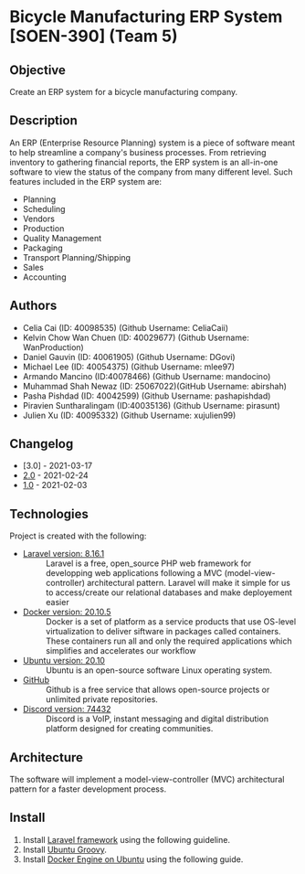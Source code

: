 # Bicycle Manufacturing ERP System [SOEN-390] (Team 5)

## Objective
Create an ERP system for a bicycle manufacturing company. 

## Description
An ERP (Enterprise Resource Planning) system is a piece of software meant to help 
streamline a company's business processes. From retrieving inventory to gathering financial
reports, the ERP system is an all-in-one software to view the status of the company from
many different level. Such features included in the ERP system are:

- Planning
- Scheduling
- Vendors
- Production
- Quality Management
- Packaging
- Transport Planning/Shipping
- Sales
- Accounting


## Authors
- Celia Cai (ID: 40098535) (Github Username: CeliaCaii)
- Kelvin Chow Wan Chuen (ID: 40029677) (Github Username: WanProduction)
- Daniel Gauvin (ID: 40061905) (Github Username: DGovi)
- Michael Lee (ID: 40054375) (Github Username: mlee97)
- Armando Mancino (ID:40078466) (Github Username: mandocino)
- Muhammad Shah Newaz (ID: 25067022)(GitHub Username: abirshah)
- Pasha Pishdad (ID: 40042599) (Github Username: pashapishdad)
- Piravien Suntharalingam (ID:40035136) (Github Username: pirasunt)
- Julien Xu (ID: 40095332) (Github Username: xujulien99)

## Changelog
- [3.0] - 2021-03-17
- [2.0](https://github.com/mlee97/SOEN-390-Team5/tree/v2.0) - 2021-02-24
- [1.0](https://github.com/mlee97/SOEN-390-Team5/tree/v1.0) - 2021-02-03
## Technologies
Project is created with the following:
- [Laravel version: 8.16.1](https://laravel.com/)
  <dd>Laravel is a free, open_source  PHP web framework for developping web applications following a MVC (model-view-controller) architectural pattern. Laravel will make it           simple for us to access/create our relational databases and make deployement easier</dd>
- [Docker version: 20.10.5](https://www.docker.com/)
  <dd>Docker is a set of platform as a service products that use OS-level virtualization to deliver siftware in packages called containers. These containers run all and only the       required applications which simplifies and accelerates our workflow</dd>
- [Ubuntu version: 20.10](https://ubuntu.com/)
  <dd>Ubuntu is an open-source software Linux operating system.</dd>
- [GitHub](https://github.com/)
  <dd>Github is a free service that allows open-source projects or unlimited private repositories.</dd>
- [Discord version: 74432](https://discord.com/)
  <dd>Discord is a VoIP, instant messaging and digital distribution platform designed for creating communities.</dd>


## Architecture
The software will implement a model-view-controller (MVC) architectural pattern for a faster development process.


## Install
1. Install [Laravel framework](https://laravel.com/docs/8.x/installation#getting-started-on-windows) using the following guideline.
2. Install [Ubuntu Groovy](https://releases.ubuntu.com/20.10/).
3. Install [Docker Engine on Ubuntu](https://docs.docker.com/engine/install/ubuntu/) using the following guide.
